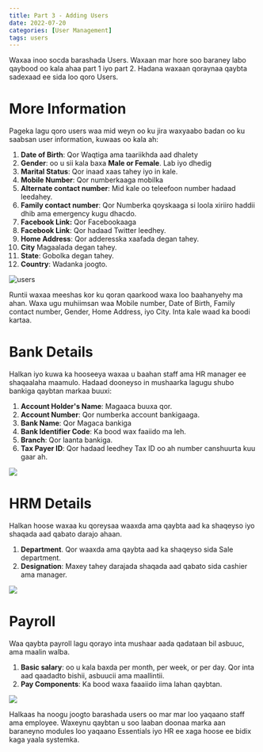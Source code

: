 ```yaml
---
title: Part 3 - Adding Users
date: 2022-07-20
categories: [User Management]
tags: users
---
```


Waxaa inoo socda barashada Users. Waxaan mar hore soo baraney labo qaybood oo kala ahaa part 1 iyo part 2. Hadana waxaan qoraynaa qaybta sadexaad ee sida loo qoro Users.

# More Information

Pageka lagu qoro users waa mid weyn oo ku jira waxyaabo badan oo ku saabsan user information, kuwaas oo kala ah:

1. **Date of Birth**: Qor Waqtiga ama taariikhda aad dhalety
2. **Gender**: oo u sii kala baxa **Male or Female**. Lab iyo dhedig
3. **Marital Status**: Qor inaad xaas tahey iyo in kale.
4. **Mobile Number**: Qor numberkaaga mobilka
5. **Alternate contact number**: Mid kale oo teleefoon number hadaad leedahey.
6. **Family contact number**: Qor Numberka qoyskaaga si loola xiriiro haddii dhib ama emergency kugu dhacdo.
7. **Facebook Link:** Qor Facebookaaga
8. **Facebook Link**: Qor hadaad Twitter leedhey.
9. **Home Address**: Qor adderesska xaafada degan tahey.
10. **City** Magaalada degan tahey.
11. **State**: Gobolka degan tahey.
12. **Country**: Wadanka joogto.

![users](https://scontent.ffcm1-2.fna.fbcdn.net/v/t39.30808-6/294380207_3185135588394049_574702657980165552_n.jpg?_nc_cat=104&ccb=1-7&_nc_sid=0debeb&_nc_ohc=yx0qzQuwpQwAX-M_uth&tn=OE07KvSM28nfnt9O&_nc_ht=scontent.ffcm1-2.fna&oh=00_AT8QTfgHdceulMMVpMDgz6ntcTopV3TIHBnlwkJnQyQK8w&oe=62DE6201)

Runtii waxaa meeshas kor ku qoran qaarkood waxa loo baahanyehy ma ahan. Waxa ugu muhiimsan waa Mobile number, Date of Birth, Family contact number, Gender, Home Address, iyo City. Inta kale waad ka boodi kartaa.

# Bank Details

Halkan iyo kuwa ka hooseeya waxaa u baahan staff ama HR manager ee shaqaalaha maamulo. Hadaad dooneyso in mushaarka lagugu shubo bankiga qaybtan markaa buuxi:

1. **Account Holder's Name**: Magaaca buuxa qor.
2. **Account Number**: Qor numberka account bankigaaga.
3. **Bank Name**: Qor Magaca bankiga
4. **Bank Identifier Code**: Ka bood wax faaiido ma leh.
5. **Branch**: Qor laanta bankiga.
6. **Tax Payer ID**: Qor hadaad leedhey Tax ID oo ah number canshuurta kuu gaar ah.

![](https://scontent.ffcm1-1.fna.fbcdn.net/v/t39.30808-6/294838968_3185135575060717_2077151569358755023_n.jpg?_nc_cat=110&ccb=1-7&_nc_sid=0debeb&_nc_ohc=kSkMoCZmp-8AX_hivk7&_nc_ht=scontent.ffcm1-1.fna&oh=00_AT_D5kQh0KwMJ7cTtozsmHv0kh3heskmsVx7yMwTGC2gBw&oe=62DF176F)

# HRM Details

Halkan hoose waxaa ku qoreysaa waaxda ama qaybta aad ka shaqeyso iyo shaqada aad qabato darajo ahaan.

1. **Department**. Qor waaxda ama qaybta aad ka shaqeyso sida Sale department.
2. **Designation**: Maxey tahey darajada shaqada aad qabato sida cashier ama manager.

![](https://scontent.ffcm1-1.fna.fbcdn.net/v/t39.30808-6/294314961_3185135558394052_3802479305789087364_n.jpg?_nc_cat=110&ccb=1-7&_nc_sid=0debeb&_nc_ohc=FmI4xAnsodQAX9laO9f&_nc_ht=scontent.ffcm1-1.fna&oh=00_AT_ELVjiXzI6yCzCcVq6dyJkn2p1qsU0mFYAIJzvgMjjBw&oe=62DE815A)

# Payroll

Waa qaybta payroll lagu qorayo inta mushaar aada qadataan bil asbuuc, ama maalin walba.

1. **Basic salary**: oo u kala baxda per month, per week, or per day. Qor inta aad qaadadto bishii, asbuucii ama maallintii.
2. **Pay Components**: Ka bood waxa faaaiido iima lahan qaybtan.

![](https://scontent.ffcm1-2.fna.fbcdn.net/v/t39.30808-6/294310749_3185135598394048_5135294747445714892_n.jpg?_nc_cat=106&ccb=1-7&_nc_sid=0debeb&_nc_ohc=xPCQuqFiH-gAX_yrG_V&_nc_ht=scontent.ffcm1-2.fna&oh=00_AT8W5PCWkLnkhMF4E37QqM0MWkv-TQyKYRcpYEkmBemUNw&oe=62DF3F13)

Halkaas ha noogu joogto barashada users oo mar mar loo yaqaano staff ama employee. Waxeynu qaybtan u soo laaban doonaa marka aan baraneyno modules loo yaqaano Essentials iyo HR ee xaga hoose ee bidix kaga yaala systemka.
